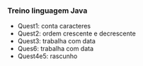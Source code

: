 ### Treino linguagem Java
- Quest1: conta caracteres 
- Quest2: ordem crescente e decrescente 
- Quest3: trabalha com data 
- Ques6: trabalha com data 
- Quest4e5: rascunho 

